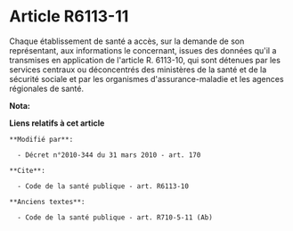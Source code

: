 # Article R6113-11

Chaque établissement de santé a accès, sur la demande de son représentant, aux informations le concernant, issues des données
qu'il a transmises en application de l'article R. 6113-10, qui sont détenues par les services centraux ou déconcentrés des
ministères de la santé et de la sécurité sociale et par les organismes d'assurance-maladie et les agences régionales de
santé.

**Nota:**



**Liens relatifs à cet article**

	**Modifié par**:

	  - Décret n°2010-344 du 31 mars 2010 - art. 170

	**Cite**:

	  - Code de la santé publique - art. R6113-10

	**Anciens textes**:

	  - Code de la santé publique - art. R710-5-11 (Ab)
